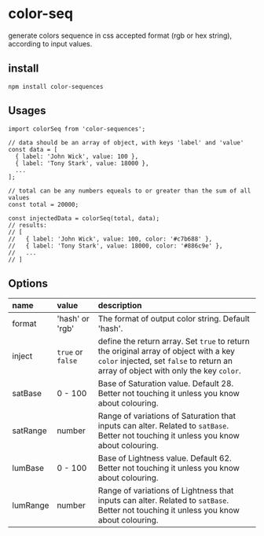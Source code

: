 # color-seq
generate colors sequence in css accepted format (rgb or hex string), according to input values.

## install

```
npm install color-sequences
```

## Usages

```
import colorSeq from 'color-sequences';

// data should be an array of object, with keys 'label' and 'value'
const data = [
  { label: 'John Wick', value: 100 },
  { label: 'Tony Stark', value: 18000 },
  ...
];

// total can be any numbers equeals to or greater than the sum of all values
const total = 20000;

const injectedData = colorSeq(total, data);
// results:
// [
//   { label: 'John Wick', value: 100, color: '#c7b688' },
//   { label: 'Tony Stark', value: 18000, color: '#886c9e' },
//   ...
// ]
```

## Options
| name | value | description |
| :- | :- | :- |
| format | 'hash' or 'rgb' | The format of output color string. Default 'hash'. |
| inject | `true` or `false` | define the return array. Set `true` to return the original array of object with a key `color` injected, set `false` to return an array of object with only the key `color`. |
| satBase | 0 - 100 | Base of Saturation value. Default 28. Better not touching it unless you know about colouring. |
| satRange | number | Range of variations of Saturation that inputs can alter. Related to `satBase`. Better not touching it unless you know about colouring. |
| lumBase | 0 - 100 | Base of Lightness value. Default 62. Better not touching it unless you know about colouring. |
| lumRange | number | Range of variations of Lightness that inputs can alter. Related to `satBase`. Better not touching it unless you know about colouring. |


